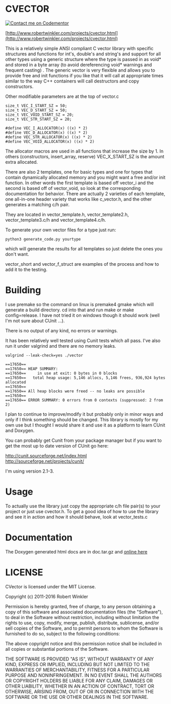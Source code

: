CVECTOR
=======
[![Contact me on Codementor](https://cdn.codementor.io/badges/contact_me_github.svg)](https://www.codementor.io/rswinkle)

[http://www.robertwinkler.com/projects/cvector.html](http://www.robertwinkler.com/projects/cvector.html)

This is a relatively simple ANSI compliant C vector library with specific structures and
functions for int's, double's and string's and support for all other types
using a generic structure where the type is passed in as void* and stored in a byte array
(to avoid dereferencing void* warnings and frequent casting) .
The generic vector is very flexible and allows you to provide free and init functions 
if you like that it will call at appropriate times similar to the way C++ containers
will call destructors and copy constructors.

Other modifiable parameters are at the top of vector.c

	size_t VEC_I_START_SZ = 50;
	size_t VEC_D_START_SZ = 50;
	size_t VEC_VOID_START_SZ = 20;
	size_t VEC_STR_START_SZ = 20;

	#define VEC_I_ALLOCATOR(x) ((x) * 2)
	#define VEC_D_ALLOCATOR(x) ((x) * 2)
	#define VEC_STR_ALLOCATOR(x) ((x) * 2)
	#define VEC_VOID_ALLOCATOR(x) ((x) * 2)

The allocator macros are used in all functions that increase the size by 1.
In others (constructors, insert_array, reserve) VEC_X_START_SZ is the amount
extra allocated.


There are also 2 templates, one for basic types and one for types that contain
dynamically allocated memory and you might want a free and/or init function.
In other words the first template is based off vector_i and the second is based
off of vector_void, so look at the corresponding documentation for behavior.
There are actually 2 varieties of each template, one all-in-one header variety that works
like c_vector.h, and the other generates a matching c/h pair.

They are located in vector_template.h, vector_template2.h, vector_template3.c/h and
vector_template4.c/h.

To generate your own vector files for a type just run:

	python3 generate_code.py yourtype

which will generate the results for all templates so just delete the ones
you don't want.

vector_short and vector_f_struct are examples of the process and
how to add it to the testing.


Building
========
I use premake so the command on linux is premake4 gmake which
will generate a build directory.  cd into that and run make
or make config=release.  I have not tried it on windows though
it should work (well I'm not sure about CUnit ...).

There is no output of any kind, no errors or warnings.


It has been relatively well tested using Cunit tests which all pass.
I've also run it under valgrind and there are no memory leaks.

	valgrind --leak-check=yes ./vector
	
	==17650== 
	==17650== HEAP SUMMARY:
	==17650==     in use at exit: 0 bytes in 0 blocks
	==17650==   total heap usage: 5,146 allocs, 5,146 frees, 936,924 bytes allocated
	==17650== 
	==17650== All heap blocks were freed -- no leaks are possible
	==17650== 
	==17650== ERROR SUMMARY: 0 errors from 0 contexts (suppressed: 2 from 2)




I plan to continue to improve/modify it but probably only in minor ways and
only if I think something should be changed.  This library is mostly
for my own use but I thought I would share it and use it as a platform
to learn CUnit and Doxygen.


You can probably get Cunit from your package manager but
if you want to get the most up to date version of CUnit go here:

http://cunit.sourceforge.net/index.html
http://sourceforge.net/projects/cunit/

I'm using version 2.1-3.


Usage
=====
To actually use the library just copy the appropriate c/h file pair(s) to your project
or just use cvector.h.
To get a good idea of how to use the library and see it in action and how it should
behave, look at vector_tests.c

Documentation
=============
The Doxygen generated html docs are in doc.tar.gz and [online here](http://www.robertwinkler.com/projects/cvector/index.html)


LICENSE
=======
CVector is licensed under the MIT License.

Copyright (c) 2011-2016 Robert Winkler

Permission is hereby granted, free of charge, to any person obtaining a copy of this software and associated
documentation files (the "Software"), to deal in the Software without restriction, including without limitation
the rights to use, copy, modify, merge, publish, distribute, sublicense, and/or sell copies of the Software, and
to permit persons to whom the Software is furnished to do so, subject to the following conditions:

The above copyright notice and this permission notice shall be included in all copies or substantial portions of the Software.

THE SOFTWARE IS PROVIDED "AS IS", WITHOUT WARRANTY OF ANY KIND, EXPRESS OR IMPLIED, INCLUDING BUT NOT LIMITED
TO THE WARRANTIES OF MERCHANTABILITY, FITNESS FOR A PARTICULAR PURPOSE AND NONINFRINGEMENT. IN NO EVENT SHALL
THE AUTHORS OR COPYRIGHT HOLDERS BE LIABLE FOR ANY CLAIM, DAMAGES OR OTHER LIABILITY, WHETHER IN AN ACTION OF
CONTRACT, TORT OR OTHERWISE, ARISING FROM, OUT OF OR IN CONNECTION WITH THE SOFTWARE OR THE USE OR OTHER DEALINGS
IN THE SOFTWARE.
